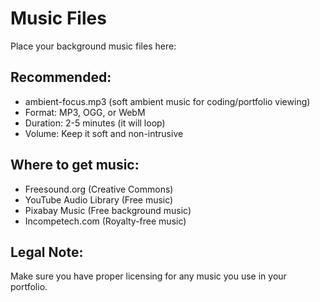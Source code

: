 # Music Files

Place your background music files here:

## Recommended:
- ambient-focus.mp3 (soft ambient music for coding/portfolio viewing)
- Format: MP3, OGG, or WebM
- Duration: 2-5 minutes (it will loop)
- Volume: Keep it soft and non-intrusive

## Where to get music:
- Freesound.org (Creative Commons)
- YouTube Audio Library (Free music)
- Pixabay Music (Free background music)
- Incompetech.com (Royalty-free music)

## Legal Note:
Make sure you have proper licensing for any music you use in your portfolio.
